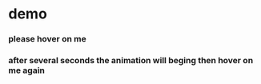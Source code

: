 <div id="demo" class="demo">
    <h1>demo</h1>
	<div class="blog-css-1">
		<div class="message">
			<h3>please hover on me</h3>
			<h3>after several seconds the animation will beging then hover on me again</h3>
		</div>
	</div>
</div>